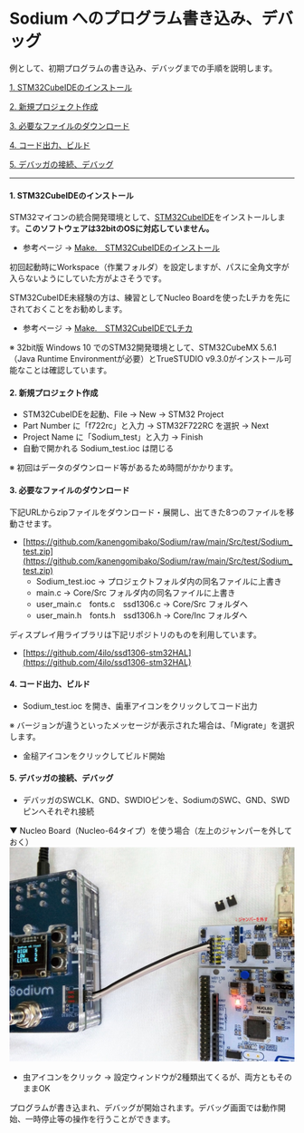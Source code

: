 # Sodium へのプログラム書き込み、デバッグ

例として、初期プログラムの書き込み、デバッグまでの手順を説明します。

[1. STM32CubeIDEのインストール](#1.-STM32CubeIDEのインストール)

[2. 新規プロジェクト作成](#2.-新規プロジェクト作成)

[3. 必要なファイルのダウンロード](#3.-必要なファイルのダウンロード)

[4. コード出力、ビルド](#4.-コード出力、ビルド)

[5. デバッガの接続、デバッグ](#5.-デバッガの接続、デバッグ)


***


#### 1. STM32CubeIDEのインストール
STM32マイコンの統合開発環境として、[STM32CubeIDE](https://www.st.com/ja/development-tools/stm32cubeide.html)をインストールします。**このソフトウェアは32bitのOSに対応していません。**
- 参考ページ → [Make.　STM32CubeIDEのインストール](http://make.bcde.jp/blog/2019/06/10/stm32cubeide%E3%81%AE%E3%82%A4%E3%83%B3%E3%82%B9%E3%83%88%E3%83%BC%E3%83%AB/)

初回起動時にWorkspace（作業フォルダ）を設定しますが、パスに全角文字が入らないようにしていた方がよさそうです。

STM32CubeIDE未経験の方は、練習としてNucleo Boardを使ったLチカを先にされておくことをお勧めします。
- 参考ページ → [Make.　STM32CubeIDEでLチカ](http://make.bcde.jp/blog/2019/06/10/stm32cubeide%e3%81%a7l%e3%83%81%e3%82%ab/)

※ 32bit版 Windows 10 でのSTM32開発環境として、STM32CubeMX 5.6.1（Java Runtime Environmentが必要）とTrueSTUDIO v9.3.0がインストール可能なことは確認しています。



#### 2. 新規プロジェクト作成
- STM32CubeIDEを起動、File → New → STM32 Project
- Part Number に「f722rc」と入力 → STM32F722RC を選択 → Next
- Project Name に「Sodium_test」と入力 → Finish
- 自動で開かれる Sodium_test.ioc は閉じる

※ 初回はデータのダウンロード等があるため時間がかかります。



#### 3. 必要なファイルのダウンロード
下記URLからzipファイルをダウンロード・展開し、出てきた8つのファイルを移動させます。
- [https://github.com/kanengomibako/Sodium/raw/main/Src/test/Sodium_test.zip](https://github.com/kanengomibako/Sodium/raw/main/Src/test/Sodium_test.zip)
	- Sodium_test.ioc → プロジェクトフォルダ内の同名ファイルに上書き
	- main.c → Core/Src フォルダ内の同名ファイルに上書き
	- user_main.c　fonts.c　ssd1306.c → Core/Src フォルダへ
	- user_main.h　fonts.h　ssd1306.h → Core/Inc フォルダへ

ディスプレイ用ライブラリは下記リポジトリのものを利用しています。
- [https://github.com/4ilo/ssd1306-stm32HAL](https://github.com/4ilo/ssd1306-stm32HAL)



#### 4. コード出力、ビルド
- Sodium_test.ioc を開き、歯車アイコンをクリックしてコード出力

※ バージョンが違うといったメッセージが表示された場合は、「Migrate」を選択します。

- 金槌アイコンをクリックしてビルド開始



#### 5. デバッガの接続、デバッグ
- デバッガのSWCLK、GND、SWDIOピンを、SodiumのSWC、GND、SWDピンへそれぞれ接続

▼ Nucleo Board（Nucleo-64タイプ）を使う場合（左上のジャンパーを外しておく）
  ![デバッガーの接続](img/001_001.jpg)

- 虫アイコンをクリック → 設定ウィンドウが2種類出てくるが、両方ともそのままOK

プログラムが書き込まれ、デバッグが開始されます。デバッグ画面では動作開始、一時停止等の操作を行うことができます。